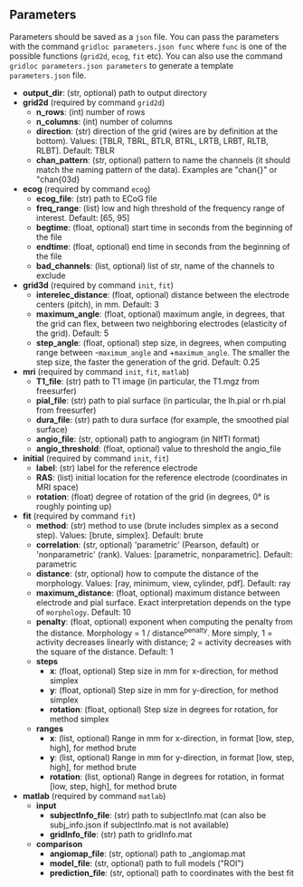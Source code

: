 ## Parameters

Parameters should be saved as a `json` file.
You can pass the parameters with the command `gridloc parameters.json func` where `func` is one of the possible functions (`grid2d`, `ecog`, `fit` etc).
You can also use the command `gridloc parameters.json parameters` to generate a template `parameters.json` file.

- **output_dir**: (str, optional) path to output directory
- **grid2d** (required by command `grid2d`)
  - **n_rows**: (int) number of rows
  - **n_columns**: (int) number of columns
  - **direction**: (str) direction of the grid (wires are by definition at the bottom). Values: [TBLR, TBRL, BTLR, BTRL, LRTB, LRBT, RLTB, RLBT]. Default: TBLR
  - **chan_pattern**: (str, optional) pattern to name the channels (it should match the naming pattern of the data). Examples are "chan{}" or "chan{03d}
- **ecog** (required by command `ecog`)
  - **ecog_file**: (str) path to ECoG file
  - **freq_range**: (list) low and high threshold of the frequency range of interest. Default: [65, 95]
  - **begtime**: (float, optional) start time in seconds from the beginning of the file
  - **endtime**: (float, optional) end time in seconds from the beginning of the file
  - **bad_channels**: (list, optional) list of str, name of the channels to exclude
- **grid3d** (required by command `init`, `fit`)
  - **interelec_distance**: (float, optional) distance between the electrode centers (pitch), in mm. Default: 3
  - **maximum_angle**: (float, optional) maximum angle, in degrees, that the grid can flex, between two neighboring electrodes (elasticity of the grid). Default: 5
  - **step_angle**: (float, optional) step size, in degrees, when computing range between -`maximum_angle` and +`maximum_angle`. The smaller the step size, the faster the generation of the grid. Default: 0.25
- **mri** (required by command `init`, `fit`, `matlab`)
  - **T1_file**: (str) path to T1 image (in particular, the T1.mgz from freesurfer)
  - **pial_file**: (str) path to pial surface (in particular, the lh.pial or rh.pial from freesurfer)
  - **dura_file**: (str) path to dura surface (for example, the smoothed pial surface)
  - **angio_file**: (str, optional) path to angiogram (in NIfTI format)
  - **angio_threshold**: (float, optional) value to threshold the angio_file
- **initial** (required by command `init`, `fit`)
  - **label**: (str) label for the reference electrode
  - **RAS**: (list) initial location for the reference electrode (coordinates in MRI space)
  - **rotation**: (float) degree of rotation of the grid (in degrees, 0° is roughly pointing up)
- **fit** (required by command `fit`)
  - **method**: (str) method to use (brute includes simplex as a second step). Values: [brute, simplex]. Default: brute
  - **correlation**: (str, optional) 'parametric' (Pearson, default) or 'nonparametric' (rank). Values: [parametric, nonparametric]. Default: parametric
  - **distance**: (str, optional) how to compute the distance of the morphology. Values: [ray, minimum, view, cylinder, pdf]. Default: ray
  - **maximum_distance**: (float, optional) maximum distance between electrode and pial surface. Exact interpretation depends on the type of `morphology`. Default: 10
  - **penalty**: (float, optional) exponent when computing the penalty from the distance. Morphology = 1 / distance<sup>penalty</sup>. More simply, 1 = activity decreases linearly with distance; 2 = activity decreases with the square of the distance. Default: 1
  - **steps**
    - **x**: (float, optional) Step size in mm for x-direction, for method simplex
    - **y**: (float, optional) Step size in mm for y-direction, for method simplex
    - **rotation**: (float, optional) Step size in degrees for rotation, for method simplex
  - **ranges**
    - **x**: (list, optional) Range in mm for x-direction, in format [low, step, high], for method brute
    - **y**: (list, optional) Range in mm for y-direction, in format [low, step, high], for method brute
    - **rotation**: (list, optional) Range in degrees for rotation, in format [low, step, high], for method brute
- **matlab** (required by command `matlab`)
  - **input**
    - **subjectInfo_file**: (str) path to subjectInfo.mat (can also be subj_info.json if subjectInfo.mat is not available)
    - **gridInfo_file**: (str) path to gridInfo.mat
  - **comparison**
    - **angiomap_file**: (str, optional) path to _angiomap.mat
    - **model_file**: (str, optional) path to full models ("ROI")
    - **prediction_file**: (str, optional) path to coordinates with the best fit